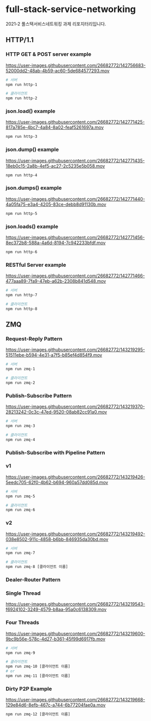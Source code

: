 # full-stack-service-networking

2021-2 풀스택서비스네트워킹 과제 리포지터리입니다.

## HTTP/1.1

### HTTP GET & POST server example

<https://user-images.githubusercontent.com/26682772/142756683-52000dd2-48ab-4b59-ac60-5de684577293.mov>

```bash
# 서버
npm run http-1

# 클라이언트
npm run http-2
```

### json.load() example

<https://user-images.githubusercontent.com/26682772/142771425-817a785e-4bc7-4a84-8a02-feaf5261697a.mov>

```bash
npm run http-3
```

### json.dump() example

<https://user-images.githubusercontent.com/26682772/142771435-18eb0c15-2a8b-4ef5-ac27-2c5235e5b058.mov>

```bash
npm run http-4
```

### json.dumps() example

<https://user-images.githubusercontent.com/26682772/142771440-4a05fa75-e3a4-4205-83ce-debb8d91130b.mov>

```bash
npm run http-5
```

### json.loads() example

<https://user-images.githubusercontent.com/26682772/142771456-8ec372b8-588a-4a6d-8194-7c942233bfdf.mov>

```bash
npm run http-6
```

### RESTful Server example

<https://user-images.githubusercontent.com/26682772/142771466-477aaa89-7fa9-47eb-a62b-2308b841d548.mov>

```bash
# 서버
npm run http-7

# 클라이언트
npm run http-8
```

## ZMQ

### Request-Reply Pattern

https://user-images.githubusercontent.com/26682772/143219295-51511ebe-b594-4e31-a7f5-b85ef4d854f9.mov

<!-- Program 7 -->

```bash
# 서버
npm run zmq-1

# 클라이언트
npm run zmq-2
```

### Publish-Subscribe Pattern

https://user-images.githubusercontent.com/26682772/143219370-28213242-0c3c-47ed-9520-08ab82cc91a0.mov

<!-- Program 8 -->

```bash
# 서버
npm run zmq-3

# 클라이언트
npm run zmq-4
```

### Publish-Subscribe with Pipeline Pattern

### v1

https://user-images.githubusercontent.com/26682772/143219426-5eedc705-62f0-4b62-b694-960a57dd085d.mov

<!-- Program 9 -->


```bash
# 서버
npm run zmq-5

# 클라이언트
npm run zmq-6
```

### v2

https://user-images.githubusercontent.com/26682772/143219492-038e8502-911c-4858-b6bb-846935da30bd.mov

<!-- Program 10 -->

```bash
# 서버
npm run zmq-7

# 클라이언트
npm run zmq-8 [클라이언트 이름]
```

### Dealer-Router Pattern

### Single Thread

https://user-images.githubusercontent.com/26682772/143219543-f6924102-3249-4579-b8aa-95a0c6138309.mov

<!-- Program 11 -->

### Four Threads

https://user-images.githubusercontent.com/26682772/143219600-9bc9b56e-578c-4d27-b361-45f99d6917fb.mov

<!-- Program 12 -->

```bash
# 서버
npm run zmq-9

# 클라이언트
npm run zmq-10 [클라이언트 이름]
# or
npm run zmq-11 [클라이언트 이름]
```

### Dirty P2P Example

https://user-images.githubusercontent.com/26682772/143219668-129e84d6-8efb-467c-a744-6b77204fae0a.mov

<!-- Program 13 -->

```bash
npm run zmq-12 [클라이언트 이름]
```
